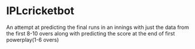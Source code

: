 # IPLcricketbot
An attempt at predicting the final runs in an innings with just the data from the first 8-10 overs along with predicting the score at the end of first powerplay(1-6 overs)
